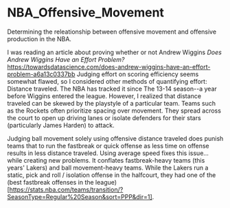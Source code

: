# NBA_Offensive_Movement
 Determining the releationship between offensive movement and offensive production in the NBA.

I was reading an article about proving whether or not Andrew Wiggins *Does Andrew Wiggins Have an Effort Problem?*
https://towardsdatascience.com/does-andrew-wiggins-have-an-effort-problem-a6a13c0337bb
Judging effort on scoring efficiency seems somewhat flawed, so I considered other methods of quantifying effort: Distance traveled. The NBA has tracked it since The 13-14 season--a year before Wiggins entered the league. However, I realized that distance traveled can be skewed by the playstyle of a particular team. Teams such as the Rockets often prioritize spacing over movement. They spread across the court to open up driving lanes or isolate defenders for their stars (particularly James Harden) to attack.

Judging ball movement solely using offensive distance traveled does punish teams that to run the fastbreak or quick offense as less time on offense results in less distance traveled. Using average speed fixes this issue... while creating new problems. It conflates fastbreak-heavy teams (this years' Lakers) and ball movement-heavy teams. While the Lakers run a static, pick and roll / isolation offense in the halfcourt, they had one of the (best fastbreak offenses in the league)[https://stats.nba.com/teams/transition/?SeasonType=Regular%20Season&sort=PPP&dir=1].

